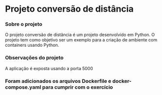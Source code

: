 # Projeto conversão de distância

### Sobre o projeto
O projeto conversão de distância é um projeto desenvolvido em Python. O projeto tem como objetivo ser um exemplo para a criação de ambiente com containers usando Python.

### Observações do projeto
A aplicação é exposta usando a porta 5000


### Foram adicionados os arquivos Dockerfile e docker-compose.yaml para cumprir com o exercício

